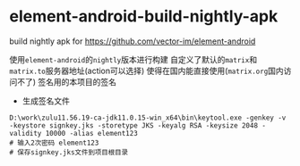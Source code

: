 # element-android-build-nightly-apk
build nightly apk for https://github.com/vector-im/element-android


使用`element-android`的`nightly`版本进行构建
自定义了默认的`matrix`和`matrix.to`服务器地址(action可以选择)
使得在国内能直接使用(`matrix.org`国内访问不了)
签名用的本项目的签名


- 生成签名文件

```shell
D:\work\zulu11.56.19-ca-jdk11.0.15-win_x64\bin\keytool.exe -genkey -v -keystore signkey.jks -storetype JKS -keyalg RSA -keysize 2048 -validity 10000 -alias element123
# 输入2次密码 element123
# 保存signkey.jks文件到项目根目录
```
